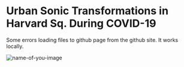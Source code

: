 # Urban Sonic Transformations in Harvard Sq. During COVID-19

Some errors loading files to github page from the github site. It works locally.

![name-of-you-image](https://https://github.com/6859-sp21/final-project-urbantransformationsharvardsq-covid-19/blob/main/img/Screen%20Shot%202021-05-03%20at%206.13.10%20PM.png?raw=true)
